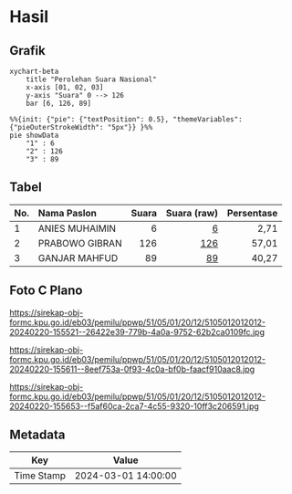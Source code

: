 # Hasil

## Grafik

```mermaid
xychart-beta
    title "Perolehan Suara Nasional"
    x-axis [01, 02, 03]
    y-axis "Suara" 0 --> 126
    bar [6, 126, 89]
```

```mermaid
%%{init: {"pie": {"textPosition": 0.5}, "themeVariables": {"pieOuterStrokeWidth": "5px"}} }%%
pie showData
    "1" : 6
    "2" : 126
    "3" : 89
```

## Tabel

| No. | Nama Paslon    | Suara | Suara (raw) | Persentase |
|:--- |:-------------- | -----:| -----------:| ----------:|
| 1   | ANIES MUHAIMIN | 6     | [6][p-1]    | 2,71       |
| 2   | PRABOWO GIBRAN | 126   | [126][p-2]  | 57,01      |
| 3   | GANJAR MAHFUD  | 89    | [89][p-3]   | 40,27      |


[p-1]: https://github.com/gigit-pemilu/pemilu-2024/blob/main/pilpres/hitung-suara/sub/51-bali/sub/05-klungkung/sub/01-nusa-penida/sub/2012-lembongan/sub/012-tps/sub/paslon-1.txt
[p-2]: https://github.com/gigit-pemilu/pemilu-2024/blob/main/pilpres/hitung-suara/sub/51-bali/sub/05-klungkung/sub/01-nusa-penida/sub/2012-lembongan/sub/012-tps/sub/paslon-2.txt
[p-3]: https://github.com/gigit-pemilu/pemilu-2024/blob/main/pilpres/hitung-suara/sub/51-bali/sub/05-klungkung/sub/01-nusa-penida/sub/2012-lembongan/sub/012-tps/sub/paslon-3.txt

## Foto C Plano

https://sirekap-obj-formc.kpu.go.id/eb03/pemilu/ppwp/51/05/01/20/12/5105012012012-20240220-155521--26422e39-779b-4a0a-9752-62b2ca0109fc.jpg

https://sirekap-obj-formc.kpu.go.id/eb03/pemilu/ppwp/51/05/01/20/12/5105012012012-20240220-155611--8eef753a-0f93-4c0a-bf0b-faacf910aac8.jpg

https://sirekap-obj-formc.kpu.go.id/eb03/pemilu/ppwp/51/05/01/20/12/5105012012012-20240220-155653--f5af60ca-2ca7-4c55-9320-10ff3c206591.jpg


## Metadata

| Key        | Value               |
| ---------- | ------------------- |
| Time Stamp | 2024-03-01 14:00:00 |



